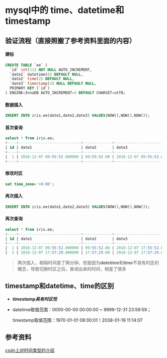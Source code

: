 # mysql中的 time、datetime和timestamp

## 验证流程（直接照搬了参考资料里面的内容）

#### 建标

```sql
CREATE TABLE `ee` (
  `id` int(11) NOT NULL AUTO_INCREMENT,
  `date1` datetime(6) DEFAULT NULL,
  `date2` time(2) DEFAULT NULL,
  `date3` timestamp(3) NULL DEFAULT NULL,
  PRIMARY KEY (`id`)
) ENGINE=InnoDB AUTO_INCREMENT=4 DEFAULT CHARSET=utf8;
```
#### 数据插入
```sql
INSERT INTO iris.ee(date1,date2,date3) VALUES(NOW(),NOW(),NOW());
```

#### 首次查询
```sql
select * from iris.ee;
+----+----------------------------+-------------+-------------------------+
| id | date1                      | date2       | date3                   |
+----+----------------------------+-------------+-------------------------+
|  1 | 2018-12-07 09:55:52.000000 | 09:55:52.00 | 2018-12-07 09:55:52.000 |
+----+----------------------------+-------------+-------------------------+

```
#### 修改时区
```sql
set time_zone='+8:00';
```
#### 再次插入
```sql
INSERT INTO iris.ee(date1,date2,date3) VALUES(NOW(),NOW(),NOW());
```
#### 再次查询

```sql
select * from iris.ee;
+----+----------------------------+-------------+-------------------------+
| id | date1                      | date2       | date3                   |
+----+----------------------------+-------------+-------------------------+
|  1 | 2018-12-07 09:55:52.000000 | 09:55:52.00 | 2018-12-07 17:55:52.000 |
|  2 | 2018-12-07 17:57:29.000000 | 17:57:29.00 | 2018-12-07 17:57:29.000 | 
```



> 两次插入，相隔时间差了两分钟，但是因为***datetime***和***time***不具有时区的概念，导致切换时区之后，查询出来的时间，相差了很多


## timestamp和datetime、time的区别
* ***timestamp具有时区性***

* datetime取值范围：0000-00-00 00:00:00 ~ 9999-12-31 23:59:59；

  timestamp取值范围：1970-01-01 08:00:01！2038-01-19 11:14:07 




## 参考资料

[csdn上对时间类型的介绍](https://blog.csdn.net/iris_xuting/article/details/84886483)